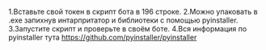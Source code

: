 1.Вставьте свой токен в скрипт бота в 196 строке.
2.Можно упаковать в .exe запихнув интарпритатор и библиотеки с помощью pyinstaller.
3.Запустите скрипт и проверьте в своём боте.
4.Вся информация по pyinstaller тута https://github.com/pyinstaller/pyinstaller
